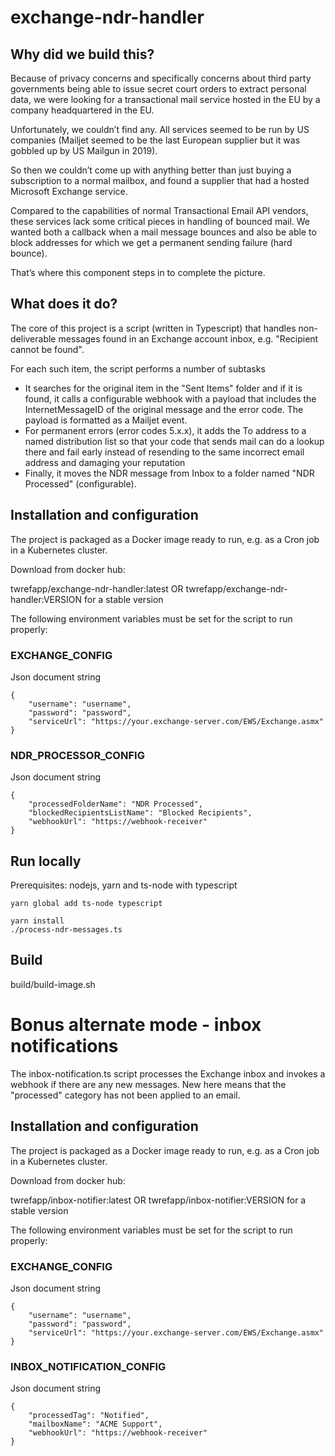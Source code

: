 # exchange-ndr-handler

## Why did we build this?
Because of privacy concerns and specifically concerns about third party governments being able to issue secret court orders to extract personal data, we were looking for a transactional mail service hosted in the EU by a company headquartered in the EU.

Unfortunately, we couldn’t find any. All services seemed to be run by US companies (Mailjet seemed to be the last European supplier but it was gobbled up by US Mailgun in 2019).

So then we couldn’t come up with anything better than just buying a subscription to a normal mailbox, and found a supplier that had a hosted Microsoft Exchange service.

Compared to the capabilities of normal Transactional Email API vendors, these services lack some critical pieces in handling of bounced mail. We wanted both a callback when a mail message bounces and also be able to block addresses for which we get a permanent sending failure (hard bounce).

That’s where this component steps in to complete the picture.

## What does it do?
The core of this project is a script (written in Typescript) that handles non-deliverable messages found in an Exchange account inbox, e.g. "Recipient cannot be found".

For each such item, the script performs a number of subtasks

* It searches for the original item in the "Sent Items" folder and if it is found, it calls a configurable webhook with a payload that includes the InternetMessageID of the original message and the error code. The payload is formatted as a Mailjet event.
* For permanent errors (error codes 5.x.x), it adds the To address to a named distribution list so that your code that sends mail can do a lookup there and fail early instead of resending to the same incorrect email address and damaging your reputation
* Finally, it moves the NDR message from Inbox to a folder named "NDR Processed" (configurable).

## Installation and configuration
The project is packaged as a Docker image ready to run, e.g. as a Cron job in a Kubernetes cluster.

Download from docker hub:

twrefapp/exchange-ndr-handler:latest
OR
twrefapp/exchange-ndr-handler:VERSION for a stable version

The following environment variables must be set for the script to run properly:

### EXCHANGE_CONFIG
Json document string
```
{
    "username": "username",
    "password": "password",
    "serviceUrl": "https://your.exchange-server.com/EWS/Exchange.asmx"
}
```

### NDR_PROCESSOR_CONFIG
Json document string
```
{
    "processedFolderName": "NDR Processed",
    "blockedRecipientsListName": "Blocked Recipients",
    "webhookUrl": "https://webhook-receiver"
}
```

## Run locally

Prerequisites: nodejs, yarn and ts-node with typescript

```
yarn global add ts-node typescript
```

```
yarn install
./process-ndr-messages.ts
```

## Build

build/build-image.sh

# Bonus alternate mode - inbox notifications

The inbox-notification.ts script processes the Exchange inbox and invokes a webhook if there
are any new messages. New here means that the "processed" category has not been applied to an email.

## Installation and configuration
The project is packaged as a Docker image ready to run, e.g. as a Cron job in a Kubernetes cluster.

Download from docker hub:

twrefapp/inbox-notifier:latest
OR
twrefapp/inbox-notifier:VERSION for a stable version

The following environment variables must be set for the script to run properly:

### EXCHANGE_CONFIG
Json document string
```
{
    "username": "username",
    "password": "password",
    "serviceUrl": "https://your.exchange-server.com/EWS/Exchange.asmx"
}
```

### INBOX_NOTIFICATION_CONFIG
Json document string
```
{
    "processedTag": "Notified",
    "mailboxName": "ACME Support",
    "webhookUrl": "https://webhook-receiver"
}
